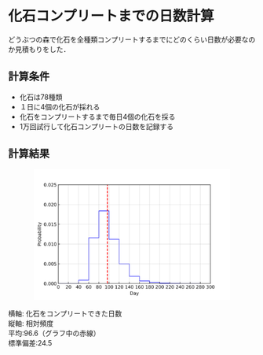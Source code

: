 # 化石コンプリートまでの日数計算

どうぶつの森で化石を全種類コンプリートするまでにどのくらい日数が必要なのか見積もりをした．

## 計算条件
- 化石は78種類
- １日に4個の化石が採れる
- 化石をコンプリートするまで毎日4個の化石を採る
- 1万回試行して化石コンプリートの日数を記録する

## 計算結果
<div align="center">
<img src="fossil_day.svg" width="400">
</div>

横軸: 化石をコンプリートできた日数\
縦軸: 相対頻度\
平均:96.6（グラフ中の赤線）\
標準偏差:24.5
